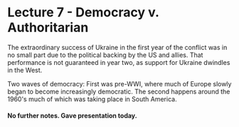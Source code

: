 # Lecture 7 - Democracy v. Authoritarian
The extraordinary success of Ukraine in the first year of the conflict was in no 
small part due to the political backing by the US and allies. That performance is
not guaranteed in year two, as support for Ukraine dwindles in the West.

Two waves of democracy: First was pre-WWI, where much of Europe slowly began to 
become increasingly democratic. The second happens around the 1960's much of which
was taking place in South America.

#### No further notes. Gave presentation today.
